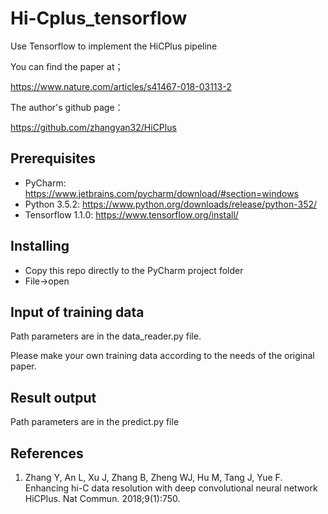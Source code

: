 # Hi-Cplus_tensorflow
Use Tensorflow to implement the HiCPlus pipeline

You can find the paper at；

https://www.nature.com/articles/s41467-018-03113-2

The author's github page：

https://github.com/zhangyan32/HiCPlus

## Prerequisites
* PyCharm:  https://www.jetbrains.com/pycharm/download/#section=windows
* Python 3.5.2:  https://www.python.org/downloads/release/python-352/
* Tensorflow 1.1.0:  https://www.tensorflow.org/install/
## Installing

* Copy this repo directly to the PyCharm project folder
* File->open 

## Input of training data

Path parameters are in the data_reader.py file.

Please make your own training data according to the needs of the original paper.

## Result output

Path parameters are in the predict.py file

## References

1. Zhang Y, An L, Xu J, Zhang B, Zheng WJ, Hu M, Tang J, Yue F. Enhancing hi-C data resolution with deep convolutional neural network HiCPlus. Nat Commun. 2018;9(1):750.
